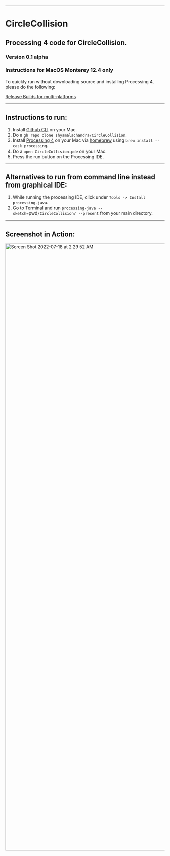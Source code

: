 ------------------------------

# CircleCollision
## Processing 4 code for CircleCollision.
### Version 0.1 alpha
### Instructions for MacOS Monterey 12.4 **only**

To quickly run without downloading source and installing Processing 4, please do the following:

[Release Builds for multi-platforms](https://github.com/shyamalschandra/CircleCollision/releases)

------------------------------

## Instructions to run:

1. Install [Github CLI](https://cli.github.com) on your Mac.
2. Do a `gh repo clone shyamalschandra/CircleCollision`.
3. Install [Processing 4](https://processing.org/download) on your Mac via [homebrew](https://brew.sh) using `brew install --cask processing`.
4. Do a `open CircleCollision.pde` on your Mac.
5. Press the run button on the Processing IDE.

------------------------------

## Alternatives to run from command line instead from graphical IDE:

1. While running the processing IDE, click under `Tools -> Install processing-java`.
2. Go to Terminal and run `processing-java --sketch=`pwd`/CircleCollision/ --present` from your main directory.

------------------------------

## Screenshot in Action:

<img width="1917" alt="Screen Shot 2022-07-18 at 2 29 52 AM" src="https://user-images.githubusercontent.com/9545735/179463584-b652017a-4102-45dd-8726-dd35ad4fa438.png">
